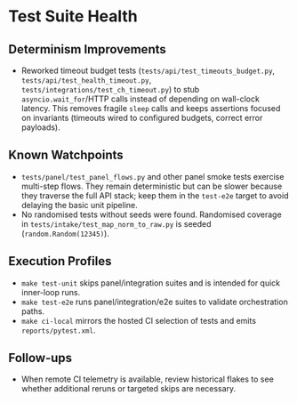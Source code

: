 # Test Suite Health

## Determinism Improvements

* Reworked timeout budget tests (`tests/api/test_timeouts_budget.py`, `tests/api/test_health_timeout.py`, `tests/integrations/test_ch_timeout.py`) to stub `asyncio.wait_for`/HTTP calls instead of depending on wall-clock latency. This removes fragile `sleep` calls and keeps assertions focused on invariants (timeouts wired to configured budgets, correct error payloads).

## Known Watchpoints

* `tests/panel/test_panel_flows.py` and other panel smoke tests exercise multi-step flows. They remain deterministic but can be slower because they traverse the full API stack; keep them in the `test-e2e` target to avoid delaying the basic unit pipeline.
* No randomised tests without seeds were found. Randomised coverage in `tests/intake/test_map_norm_to_raw.py` is seeded (`random.Random(12345)`).

## Execution Profiles

* `make test-unit` skips panel/integration suites and is intended for quick inner-loop runs.
* `make test-e2e` runs panel/integration/e2e suites to validate orchestration paths.
* `make ci-local` mirrors the hosted CI selection of tests and emits `reports/pytest.xml`.

## Follow-ups

* When remote CI telemetry is available, review historical flakes to see whether additional reruns or targeted skips are necessary.

